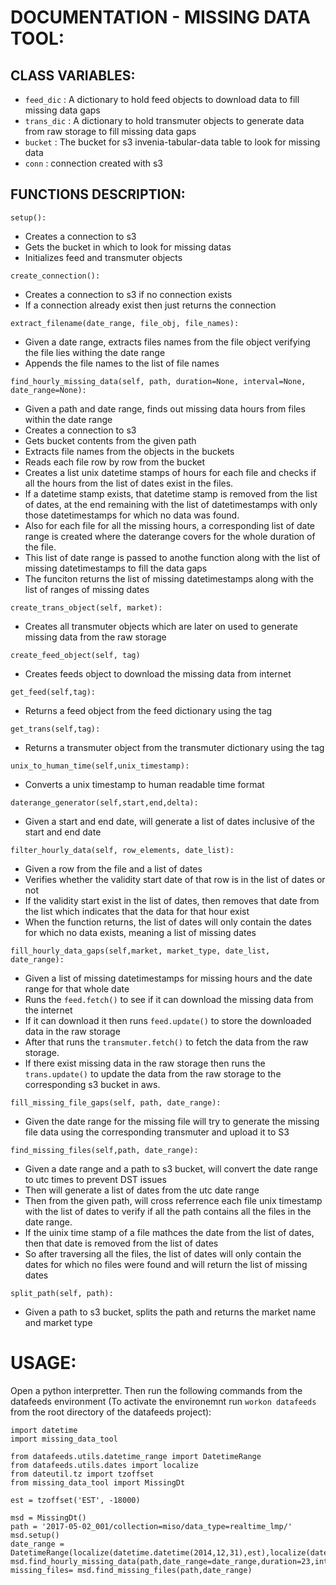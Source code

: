 # DOCUMENTATION - MISSING DATA TOOL:

## CLASS VARIABLES: 
* `feed_dic`  : A dictionary to hold feed objects to download data to fill missing data gaps
* `trans_dic` : A dictionary to hold transmuter objects to generate data from raw storage to fill missing data gaps
* `bucket`    : The bucket for s3 invenia-tabular-data table to look for missing data
* `conn`      : connection created with s3

## FUNCTIONS DESCRIPTION:

`setup():`
 * Creates a connection to s3
 * Gets the bucket in which to look for missing datas
 * Initializes feed and transmuter objects
 
`create_connection():`
* Creates a connection to s3 if no connection exists
* If a connection already exist then just returns the connection
  
`extract_filename(date_range, file_obj, file_names):`
 * Given a date range, extracts files names from the file object verifying the file lies withing the date range
 * Appends the file names to the list of file names
 
`find_hourly_missing_data(self, path, duration=None, interval=None, date_range=None):`
* Given a path and date range, finds out missing data hours from files within the date range
* Creates a connection to s3
* Gets bucket contents from the given path
* Extracts file names from the objects in the buckets
* Reads each file row by row from the bucket
* Creates a list unix datetime stamps of hours for each file and checks if all the hours from the list of dates exist in the files.
* If a datetime stamp exists, that datetime stamp is removed from the list of dates, at the end remaining with the list of datetimestamps with only those datetimestamps for which no data was found.
* Also for each file for all the missing hours, a corresponding list of date range is created where the daterange covers for the whole duration of the file.
* This list of date range is passed to anothe function along with the list of missing datetimestamps to fill the data gaps
* The funciton returns the list of missing datetimestamps along with the list of ranges of missing dates

`create_trans_object(self, market):`
* Creates all transmuter objects which are later on used to generate missing data from the raw storage

`create_feed_object(self, tag)`
* Creates feeds object to download the missing data from internet

`get_feed(self,tag):`
* Returns a feed object from the feed dictionary using the tag

`get_trans(self,tag):`
* Returns a transmuter object from the transmuter dictionary using the tag

`unix_to_human_time(self,unix_timestamp):`
* Converts a unix timestamp to human readable time format

`daterange_generator(self,start,end,delta):`
* Given a start and end date, will generate a list of dates inclusive of the start and end date

`filter_hourly_data(self, row_elements, date_list):`
* Given a row from the file and a list of dates
* Verifies whether the validity start date of that row is in the list of dates or not
* If the validity start exist in the list of dates, then removes that date from the list which indicates that the data for that hour exist
* When the function returns, the list of dates will only contain the dates for which no data exists, meaning a list of missing dates

`fill_hourly_data_gaps(self,market, market_type, date_list, date_range):`
* Given a list of missing datetimestamps for missing hours and the date range for that whole date
* Runs the `feed.fetch()` to see if it can download the missing data from the internet
* If it can download it then runs `feed.update()` to store the downloaded data in the raw storage
* After that runs the `transmuter.fetch()` to fetch the data from the raw storage.
* If there exist missing data in the raw storage then runs the `trans.update()` to update the data from the raw storage to the corresponding s3 bucket in aws.

`fill_missing_file_gaps(self, path, date_range):`
* Given the date range for the missing file will try to generate the missing file data using the corresponding transmuter and upload it to S3

`find_missing_files(self,path, date_range):`
* Given a date range and a path to s3 bucket, will convert the date range to utc times to prevent DST issues
* Then will generate a list of dates from the utc date range
* Then from the given path, will cross referrence each file unix timestamp with the list of dates to verify if all the path contains all the files in the date range.
* If the uinix time stamp of a file mathces the date from the list of dates, then that date is removed from the list of dates
* So after traversing all the files, the list of dates will only contain the dates for which no files were found and will return the list of missing dates

`split_path(self, path):`
* Given a path to s3 bucket, splits the path and returns the market name and market type

# USAGE:

Open a python interpretter.
Then run the following commands from the datafeeds environment (To activate the environemnt run `workon datafeeds` from the root directory of the datafeeds project):

```
import datetime
import missing_data_tool

from datafeeds.utils.datetime_range import DatetimeRange
from datafeeds.utils.dates import localize
from dateutil.tz import tzoffset
from missing_data_tool import MissingDt

est = tzoffset('EST', -18000)

msd = MissingDt()
path = '2017-05-02_001/collection=miso/data_type=realtime_lmp/'
msd.setup()
date_range = DatetimeRange(localize(datetime.datetime(2014,12,31),est),localize(datetime.datetime(2015,3,20),est))
msd.find_hourly_missing_data(path,date_range=date_range,duration=23,interval=1)
missing_files= msd.find_missing_files(path,date_range)
```

